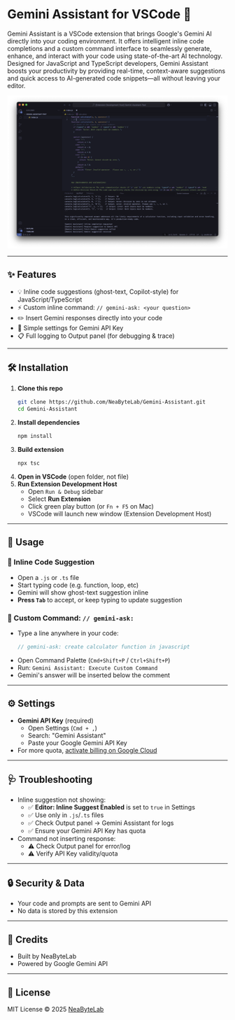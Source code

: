 # Gemini Assistant for VSCode 🚀

Gemini Assistant is a VSCode extension that brings Google's Gemini AI directly into your coding environment. It offers intelligent inline code completions and a custom command interface to seamlessly generate, enhance, and interact with your code using state-of-the-art AI technology. Designed for JavaScript and TypeScript developers, Gemini Assistant boosts your productivity by providing real-time, context-aware suggestions and quick access to AI-generated code snippets—all without leaving your editor.

<p align="center">
  <img src="./screenshoot/preview.png" alt="Gemini Assistant Preview"/>
</p>

---

## ✨ Features
- 💡 Inline code suggestions (ghost-text, Copilot-style) for JavaScript/TypeScript
- ⚡️ Custom inline command: `// gemini-ask: <your question>`
- ✏️ Insert Gemini responses directly into your code
- 🔑 Simple settings for Gemini API Key
- 📋 Full logging to Output panel (for debugging & trace)

---

## 🛠️ Installation

1. **Clone this repo**
   ```sh
   git clone https://github.com/NeaByteLab/Gemini-Assistant.git
   cd Gemini-Assistant
   ```
2. **Install dependencies**
   ```sh
   npm install
   ```
3. **Build extension**
   ```sh
   npx tsc
   ```
4. **Open in VSCode** (open folder, not file)
5. **Run Extension Development Host**
   - Open `Run & Debug` sidebar
   - Select **Run Extension**
   - Click green play button (or `Fn + F5` on Mac)
   - VSCode will launch new window (Extension Development Host)

---

## 🚦 Usage

### 💬 Inline Code Suggestion
- Open a `.js` or `.ts` file
- Start typing code (e.g. function, loop, etc)
- Gemini will show ghost-text suggestion inline
- **Press `Tab`** to accept, or keep typing to update suggestion

### 🧩 Custom Command: `// gemini-ask:`
- Type a line anywhere in your code:
  ```js
  // gemini-ask: create calculator function in javascript
  ```
- Open Command Palette (`Cmd+Shift+P` / `Ctrl+Shift+P`)
- Run: `Gemini Assistant: Execute Custom Command`
- Gemini's answer will be inserted below the comment

---

## ⚙️ Settings
- **Gemini API Key** (required)
  - Open Settings (`Cmd + ,`)
  - Search: "Gemini Assistant"
  - Paste your Google Gemini API Key
- For more quota, [activate billing on Google Cloud](https://ai.google.dev/gemini-api/docs/rate-limits)

---

## 🩺 Troubleshooting
- Inline suggestion not showing:
  - ✅ **Editor: Inline Suggest Enabled** is set to `true` in Settings
  - ✅ Use only in `.js`/`.ts` files
  - ✅ Check Output panel → Gemini Assistant for logs
  - ✅ Ensure your Gemini API Key has quota
- Command not inserting response:
  - ⚠️ Check Output panel for error/log
  - ⚠️ Verify API Key validity/quota

---

## 🔒 Security & Data
- Your code and prompts are sent to Gemini API
- No data is stored by this extension

---

## 🤝 Credits
- Built by NeaByteLab
- Powered by Google Gemini API

---

## 📝 License

MIT License © 2025 [NeaByteLab](https://github.com/NeaByteLab)